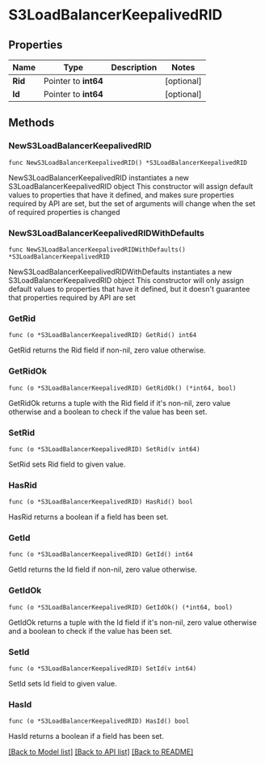 # S3LoadBalancerKeepalivedRID

## Properties

Name | Type | Description | Notes
------------ | ------------- | ------------- | -------------
**Rid** | Pointer to **int64** |  | [optional] 
**Id** | Pointer to **int64** |  | [optional] 

## Methods

### NewS3LoadBalancerKeepalivedRID

`func NewS3LoadBalancerKeepalivedRID() *S3LoadBalancerKeepalivedRID`

NewS3LoadBalancerKeepalivedRID instantiates a new S3LoadBalancerKeepalivedRID object
This constructor will assign default values to properties that have it defined,
and makes sure properties required by API are set, but the set of arguments
will change when the set of required properties is changed

### NewS3LoadBalancerKeepalivedRIDWithDefaults

`func NewS3LoadBalancerKeepalivedRIDWithDefaults() *S3LoadBalancerKeepalivedRID`

NewS3LoadBalancerKeepalivedRIDWithDefaults instantiates a new S3LoadBalancerKeepalivedRID object
This constructor will only assign default values to properties that have it defined,
but it doesn't guarantee that properties required by API are set

### GetRid

`func (o *S3LoadBalancerKeepalivedRID) GetRid() int64`

GetRid returns the Rid field if non-nil, zero value otherwise.

### GetRidOk

`func (o *S3LoadBalancerKeepalivedRID) GetRidOk() (*int64, bool)`

GetRidOk returns a tuple with the Rid field if it's non-nil, zero value otherwise
and a boolean to check if the value has been set.

### SetRid

`func (o *S3LoadBalancerKeepalivedRID) SetRid(v int64)`

SetRid sets Rid field to given value.

### HasRid

`func (o *S3LoadBalancerKeepalivedRID) HasRid() bool`

HasRid returns a boolean if a field has been set.

### GetId

`func (o *S3LoadBalancerKeepalivedRID) GetId() int64`

GetId returns the Id field if non-nil, zero value otherwise.

### GetIdOk

`func (o *S3LoadBalancerKeepalivedRID) GetIdOk() (*int64, bool)`

GetIdOk returns a tuple with the Id field if it's non-nil, zero value otherwise
and a boolean to check if the value has been set.

### SetId

`func (o *S3LoadBalancerKeepalivedRID) SetId(v int64)`

SetId sets Id field to given value.

### HasId

`func (o *S3LoadBalancerKeepalivedRID) HasId() bool`

HasId returns a boolean if a field has been set.


[[Back to Model list]](../README.md#documentation-for-models) [[Back to API list]](../README.md#documentation-for-api-endpoints) [[Back to README]](../README.md)


